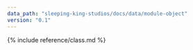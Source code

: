 ```yaml
---
data_path: "sleeping-king-studios/docs/data/module-object"
version: "0.1"
---
```


{% include reference/class.md %}
